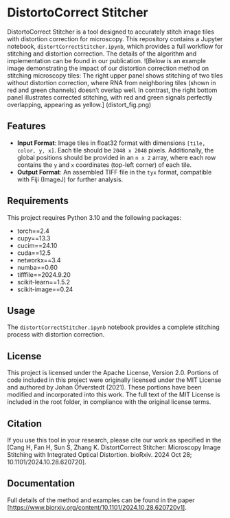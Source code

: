 # DistortoCorrect Stitcher

DistortoCorrect Stitcher is a tool designed to accurately stitch image tiles with distortion correction for microscopy. This repository contains a Jupyter notebook, `distortCorrectStitcher.ipynb`, which provides a full workflow for stitching and distortion correction. The details of the algorithm and implementation can be found in our publication. 
![Below is an example image demonstrating the impact of our distortion correction method on stitching microscopy tiles: The right upper panel shows stitching of two tiles without distortion correction, where RNA from neighboring tiles (shown in red and green channels) doesn’t overlap well. In contrast, the right bottom panel illustrates corrected stitching, with red and green signals perfectly overlapping, appearing as yellow.] (distort_fig.png)

## Features
- **Input Format**: Image tiles in float32 format with dimensions `[tile, color, y, x]`. Each tile should be `2048 x 2048` pixels. Additionally, the global positions should be provided in an `n x 2` array, where each row contains the `y` and `x` coordinates (top-left corner) of each tile.
- **Output Format**: An assembled TIFF file in the `tyx` format, compatible with Fiji (ImageJ) for further analysis.

## Requirements
This project requires Python 3.10 and the following packages:
- torch==2.4
- cupy==13.3
- cucim==24.10
- cuda==12.5
- networkx==3.4
- numba==0.60
- tifffile==2024.9.20
- scikit-learn==1.5.2
- scikit-image==0.24

## Usage
The `distortCorrectStitcher.ipynb` notebook provides a complete stitching process with distortion correction.

## License
This project is licensed under the Apache License, Version 2.0. Portions of code included in this project were originally licensed under the MIT License and authored by Johan Öfverstedt (2021). These portions have been modified and incorporated into this work. The full text of the MIT License is included in the root folder, in compliance with the original license terms.

## Citation
If you use this tool in your research, please cite our work as specified in the [Cang H, Fan H, Sun S, Zhang K. DistortCorrect Stitcher: Microscopy Image Stitching with Integrated Optical Distortion. bioRxiv. 2024 Oct 28; 10.1101/2024.10.28.620720].

## Documentation
Full details of the method and examples can be found in the paper [https://www.biorxiv.org/content/10.1101/2024.10.28.620720v1].
